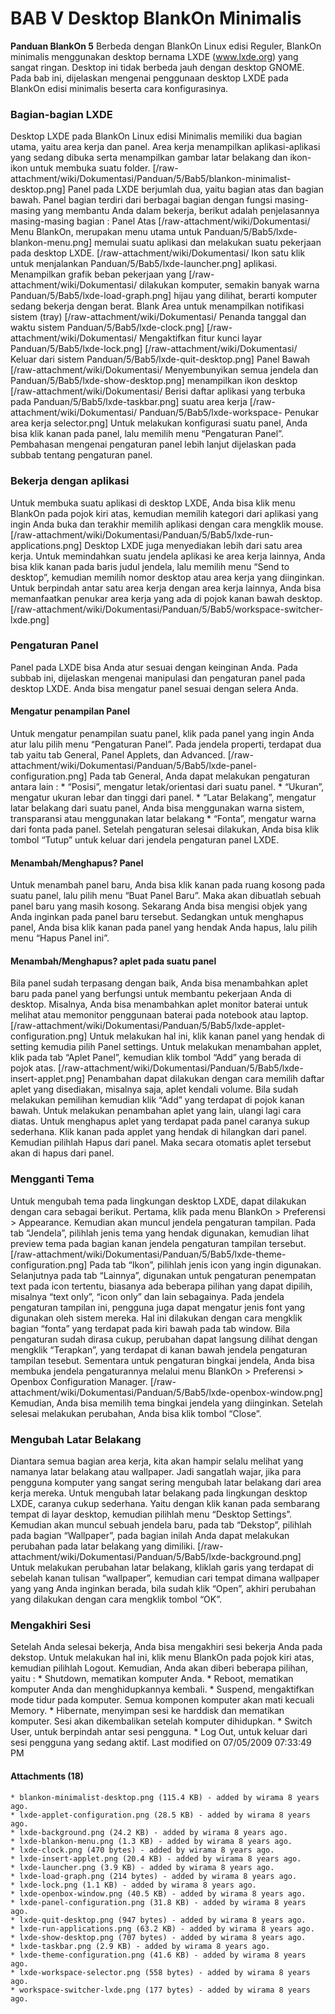 # BAB V Desktop BlankOn Minimalis

**Panduan BlankOn 5**
Berbeda dengan BlankOn Linux edisi Reguler, BlankOn minimalis menggunakan
desktop bernama LXDE (www.lxde.org) yang sangat ringan. Desktop ini tidak
berbeda jauh dengan desktop GNOME.
Pada bab ini, dijelaskan mengenai penggunaan desktop LXDE pada BlankOn edisi
minimalis beserta cara konfigurasinya.
### Bagian-bagian LXDE
Desktop LXDE pada BlankOn Linux edisi Minimalis memiliki dua bagian utama,
yaitu area kerja dan panel. Area kerja menampilkan aplikasi-aplikasi yang
sedang dibuka serta menampilkan gambar latar belakang dan ikon-ikon untuk
membuka suatu folder.
[/raw-attachment/wiki/Dokumentasi/Panduan/5/Bab5/blankon-minimalist-
desktop.png]
Panel pada LXDE berjumlah dua, yaitu bagian atas dan bagian bawah. Panel bagian
terdiri dari berbagai bagian dengan fungsi masing-masing yang membantu Anda
dalam bekerja, berikut adalah penjelasannya masing-masing bagian :
Panel Atas
[/raw-attachment/wiki/Dokumentasi/    Menu BlankOn, merupakan menu utama untuk
Panduan/5/Bab5/lxde-blankon-menu.png] memulai suatu aplikasi dan melakukan
                                      suatu pekerjaan pada desktop LXDE.
[/raw-attachment/wiki/Dokumentasi/    Ikon satu klik untuk menjalankan
Panduan/5/Bab5/lxde-launcher.png]     aplikasi.
                                      Menampilkan grafik beban pekerjaan yang
[/raw-attachment/wiki/Dokumentasi/    dilakukan komputer, semakin banyak warna
Panduan/5/Bab5/lxde-load-graph.png]   hijau yang dilihat, berarti komputer
                                      sedang bekerja dengan berat.
Blank                                 Area untuk menampilkan notifikasi sistem
                                      (tray)
[/raw-attachment/wiki/Dokumentasi/    Penanda tanggal dan waktu sistem
Panduan/5/Bab5/lxde-clock.png]
[/raw-attachment/wiki/Dokumentasi/    Mengaktifkan fitur kunci layar
Panduan/5/Bab5/lxde-lock.png]
[/raw-attachment/wiki/Dokumentasi/    Keluar dari sistem
Panduan/5/Bab5/lxde-quit-desktop.png]
Panel Bawah
[/raw-attachment/wiki/Dokumentasi/    Menyembunyikan semua jendela dan
Panduan/5/Bab5/lxde-show-desktop.png] menampilkan ikon desktop
[/raw-attachment/wiki/Dokumentasi/    Berisi daftar aplikasi yang terbuka pada
Panduan/5/Bab5/lxde-taskbar.png]      suatu area kerja
[/raw-attachment/wiki/Dokumentasi/
Panduan/5/Bab5/lxde-workspace-        Penukar area kerja
selector.png]
Untuk melakukan konfigurasi suatu panel, Anda bisa klik kanan pada panel, lalu
memilih menu “Pengaturan Panel”. Pembahasan mengenai pengaturan panel lebih
lanjut dijelaskan pada subbab tentang pengaturan panel.
### Bekerja dengan aplikasi
Untuk membuka suatu aplikasi di desktop LXDE, Anda bisa klik menu BlankOn pada
pojok kiri atas, kemudian memilih kategori dari aplikasi yang ingin Anda buka
dan terakhir memilih aplikasi dengan cara mengklik mouse.
[/raw-attachment/wiki/Dokumentasi/Panduan/5/Bab5/lxde-run-applications.png]
Desktop LXDE juga menyediakan lebih dari satu area kerja. Untuk memindahkan
suatu jendela aplikasi ke area kerja lainnya, Anda bisa klik kanan pada baris
judul jendela, lalu memilih menu “Send to desktop”, kemudian memilih nomor
desktop atau area kerja yang diinginkan.
Untuk berpindah antar satu area kerja dengan area kerja lainnya, Anda bisa
memanfaatkan penukar area kerja yang ada di pojok kanan bawah desktop.
[/raw-attachment/wiki/Dokumentasi/Panduan/5/Bab5/workspace-switcher-lxde.png]
### Pengaturan Panel
Panel pada LXDE bisa Anda atur sesuai dengan keinginan Anda. Pada subbab ini,
dijelaskan mengenai manipulasi dan pengaturan panel pada desktop LXDE. Anda
bisa mengatur panel sesuai dengan selera Anda.
#### Mengatur penampilan Panel
Untuk mengatur penampilan suatu panel, klik pada panel yang ingin Anda atur
lalu pilih menu “Pengaturan Panel”. Pada jendela properti, terdapat dua tab
yaitu tab General, Panel Applets, dan Advanced.
[/raw-attachment/wiki/Dokumentasi/Panduan/5/Bab5/lxde-panel-configuration.png]
Pada tab General, Anda dapat melakukan pengaturan antara lain :
    * “Posisi”, mengatur letak/orientasi dari suatu panel.
    * “Ukuran”, mengatur ukuran lebar dan tinggi dari panel.
    * “Latar Belakang”, mengatur latar belakang dari suatu panel, Anda bisa
      menggunakan warna sistem, transparansi atau menggunakan latar belakang
    * “Fonta”, mengatur warna dari fonta pada panel.
Setelah pengaturan selesai dilakukan, Anda bisa klik tombol “Tutup” untuk
keluar dari jendela pengaturan panel LXDE.
#### Menambah/Menghapus? Panel
Untuk menambah panel baru, Anda bisa klik kanan pada ruang kosong pada suatu
panel, lalu pilih menu “Buat Panel Baru”. Maka akan dibuatlah sebuah panel baru
yang masih kosong. Sekarang Anda bisa mengisi objek yang Anda inginkan pada
panel baru tersebut. Sedangkan untuk menghapus panel, Anda bisa klik kanan pada
panel yang hendak Anda hapus, lalu pilih menu “Hapus Panel ini”.
#### Menambah/Menghapus? aplet pada suatu panel
Bila panel sudah terpasang dengan baik, Anda bisa menambahkan aplet baru pada
panel yang berfungsi untuk membantu pekerjaan Anda di desktop. Misalnya, Anda
bisa menambahkan aplet monitor baterai untuk melihat atau memonitor penggunaan
baterai pada notebook atau laptop.
[/raw-attachment/wiki/Dokumentasi/Panduan/5/Bab5/lxde-applet-configuration.png]
Untuk melakukan hal ini, klik kanan panel yang hendak di setting kemudia pilih
Panel settings. Untuk melakukan menambahan applet, klik pada tab “Aplet Panel”,
kemudian klik tombol “Add” yang berada di pojok atas.
[/raw-attachment/wiki/Dokumentasi/Panduan/5/Bab5/lxde-insert-applet.png]
Penambahan dapat dilakukan dengan cara memilih daftar aplet yang disediakan,
misalnya saja, aplet kendali volume. Bila sudah melakukan pemilihan kemudian
klik “Add” yang terdapat di pojok kanan bawah. Untuk melakukan penambahan aplet
yang lain, ulangi lagi cara diatas. Untuk menghapus aplet yang terdapat pada
panel caranya sukup sederhana. Klik kanan pada applet yang hendak di hilangkan
dari panel. Kemudian pilihlah Hapus dari panel. Maka secara otomatis aplet
tersebut akan di hapus dari panel.
### Mengganti Tema
Untuk mengubah tema pada lingkungan desktop LXDE, dapat dilakukan dengan cara
sebagai berikut. Pertama, klik pada menu BlankOn > Preferensi > Appearance.
Kemudian akan muncul jendela pengaturan tampilan. Pada tab “Jendela”, pilihlah
jenis tema yang hendak digunakan, kemudian lihat preview tema pada bagian kanan
jendela pengaturan tampilan tersebut.
[/raw-attachment/wiki/Dokumentasi/Panduan/5/Bab5/lxde-theme-configuration.png]
Pada tab “Ikon”, pilihlah jenis icon yang ingin digunakan. Selanjutnya pada tab
“Lainnya”, digunakan untuk pengaturan penempatan text pada icon tertentu,
biasanya ada beberapa pilihan yang dapat dipilih, misalnya “text only”, “icon
only” dan lain sebagainya.
Pada jendela pengaturan tampilan ini, pengguna juga dapat mengatur jenis font
yang digunakan oleh sistem mereka. Hal ini dilakukan dengan cara mengklik
bagian “fonta” yang terdapat pada kiri bawah pada tab window. Bila pengaturan
sudah dirasa cukup, perubahan dapat langsung dilihat dengan mengklik
“Terapkan”, yang terdapat di kanan bawah jendela pengaturan tampilan tesebut.
Sementara untuk pengaturan bingkai jendela, Anda bisa membuka jendela
pengaturannya melalui menu BlankOn > Preferensi > Openbox Configuration
Manager.
[/raw-attachment/wiki/Dokumentasi/Panduan/5/Bab5/lxde-openbox-window.png]
Kemudian, Anda bisa memilih tema bingkai jendela yang diinginkan. Setelah
selesai melakukan perubahan, Anda bisa klik tombol “Close”.
### Mengubah Latar Belakang
Diantara semua bagian area kerja, kita akan hampir selalu melihat yang namanya
latar belakang atau wallpaper. Jadi sangatlah wajar, jika para pengguna
komputer yang sangat sering mengubah latar belakang dari area kerja mereka.
Untuk mengubah latar belakang pada lingkungan desktop LXDE, caranya cukup
sederhana. Yaitu dengan klik kanan pada sembarang tempat di layar desktop,
kemudian pilihlah menu “Desktop Settings”. Kemudian akan muncul sebuah jendela
baru, pada tab “Dekstop”, pilihlah pada bagian “Wallpaper”, pada bagian inilah
Anda dapat melakukan perubahan pada latar belakang yang dimiliki.
[/raw-attachment/wiki/Dokumentasi/Panduan/5/Bab5/lxde-background.png]
Untuk melakukan perubahan latar belakang, kliklah garis yang terdapat di
sebelah kanan tulisan “wallpaper”, kemudian cari tempat dimana wallpaper yang
yang Anda inginkan berada, bila sudah klik “Open”, akhiri perubahan yang
dilakukan dengan cara mengklik tombol “OK”.
### Mengakhiri Sesi
Setelah Anda selesai bekerja, Anda bisa mengakhiri sesi bekerja Anda pada
dekstop. Untuk melakukan hal ini, klik menu BlankOn pada pojok kiri atas,
kemudian pilihlah Logout. Kemudian, Anda akan diberi beberapa pilihan, yaitu :
    * Shutdown, mematikan komputer Anda.
    * Reboot, mematikan komputer Anda dan menghidupkannya kembali.
    * Suspend, mengaktifkan mode tidur pada komputer. Semua komponen komputer
      akan mati kecuali Memory.
    * Hibernate, menyimpan sesi ke harddisk dan mematikan komputer. Sesi akan
      dikembalikan setelah komputer dihidupkan.
    * Switch User, untuk berpindah antar sesi pengguna.
    * Log Out, untuk keluar dari sesi pengguna yang sedang aktif.
Last modified on 07/05/2009 07:33:49 PM
#### Attachments (18)
    * blankon-minimalist-desktop.png​ (115.4 KB) - added by wirama 8 years ago.
    * lxde-applet-configuration.png​ (28.5 KB) - added by wirama 8 years ago.
    * lxde-background.png​ (24.2 KB) - added by wirama 8 years ago.
    * lxde-blankon-menu.png​ (1.3 KB) - added by wirama 8 years ago.
    * lxde-clock.png​ (470 bytes) - added by wirama 8 years ago.
    * lxde-insert-applet.png​ (20.4 KB) - added by wirama 8 years ago.
    * lxde-launcher.png​ (3.9 KB) - added by wirama 8 years ago.
    * lxde-load-graph.png​ (214 bytes) - added by wirama 8 years ago.
    * lxde-lock.png​ (1.1 KB) - added by wirama 8 years ago.
    * lxde-openbox-window.png​ (40.5 KB) - added by wirama 8 years ago.
    * lxde-panel-configuration.png​ (31.8 KB) - added by wirama 8 years ago.
    * lxde-quit-desktop.png​ (947 bytes) - added by wirama 8 years ago.
    * lxde-run-applications.png​ (63.2 KB) - added by wirama 8 years ago.
    * lxde-show-desktop.png​ (707 bytes) - added by wirama 8 years ago.
    * lxde-taskbar.png​ (2.9 KB) - added by wirama 8 years ago.
    * lxde-theme-configuration.png​ (41.6 KB) - added by wirama 8 years ago.
    * lxde-workspace-selector.png​ (558 bytes) - added by wirama 8 years ago.
    * workspace-switcher-lxde.png​ (177 bytes) - added by wirama 8 years ago.
#### 
    
 
 
 
 
 


 


